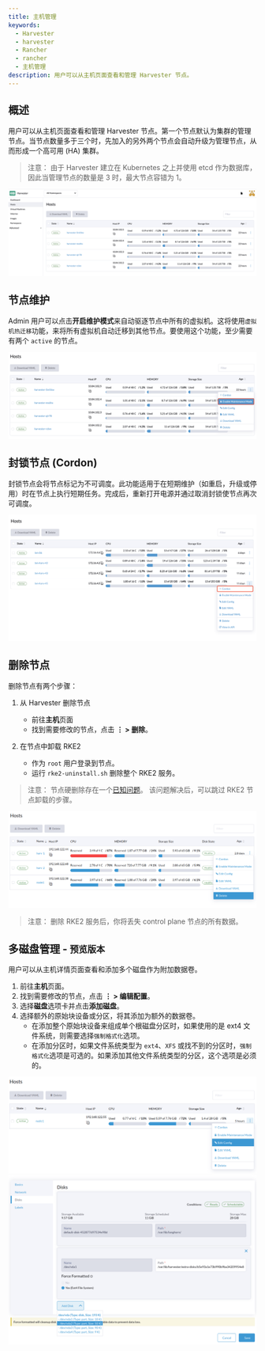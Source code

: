 ```yaml
---
title: 主机管理
keywords:
  - Harvester
  - harvester
  - Rancher
  - rancher
  - 主机管理
description: 用户可以从主机页面查看和管理 Harvester 节点。
---
```


## 概述

用户可以从主机页面查看和管理 Harvester 节点。第一个节点默认为集群的管理节点。当节点数量多于三个时，先加入的另外两个节点会自动升级为管理节点，从而形成一个高可用 (HA) 集群。

> 注意：
> 由于 Harvester 建立在 Kubernetes 之上并使用 etcd 作为数据库，因此当管理节点的数量是 3 时，最大节点容错为 1。

![host.png](./assets/host.png)


## 节点维护

Admin 用户可以点击**开启维护模式**来自动驱逐节点中所有的虚拟机。这将使用`虚拟机热迁移`功能，来将所有虚拟机自动迁移到其他节点。要使用这个功能，至少需要有两个 `active` 的节点。

![node-maintenance.png](./assets/node-maintenance.png)

## 封锁节点 (Cordon)

封锁节点会将节点标记为不可调度。此功能适用于在短期维护（如重启，升级或停用）时在节点上执行短期任务。完成后，重新打开电源并通过取消封锁使节点再次可调度。

![cordon-node.png](./assets/cordon-nodes.png)

## 删除节点

删除节点有两个步骤：

1. 从 Harvester 删除节点
   - 前往**主机**页面
   - 找到需要修改的节点，点击 **⋮ > 删除**。

2. 在节点中卸载 RKE2
   - 作为 `root` 用户登录到节点。
   - 运行 `rke2-uninstall.sh` 删除整个 RKE2 服务。

> 注意：
> 节点硬删除存在一个[已知问题](https://github.com/harvester/harvester/issues/1497)。 该问题解决后，可以跳过 RKE2 节点卸载的步骤。

![delete.png](./assets/delete.png)

> 注意：
> 删除 RKE2 服务后，你将丢失 control plane 节点的所有数据。
 
## 多磁盘管理 - `预览版本`

用户可以从主机详情页面查看和添加多个磁盘作为附加数据卷。

1. 前往**主机**页面。
2. 找到需要修改的节点，点击 **⋮ > 编辑配置**。
2. 选择**磁盘**选项卡并点击**添加磁盘**。
3. 选择额外的原始块设备或分区，将其添加为额外的数据卷。
   - 在添加整个原始块设备来组成单个根磁盘分区时，如果使用的是 ext4 文件系统，则需要选择`强制格式化`选项。
   - 在添加分区时，如果文件系统类型为 `ext4`、`XFS` 或找不到的分区时，`强制格式化`选项是可选的。如果添加其他文件系统类型的分区，这个选项是必须的。

![Edit Config](./assets/edit-config.png)
![Add Disks](./assets/add-disks.png)
